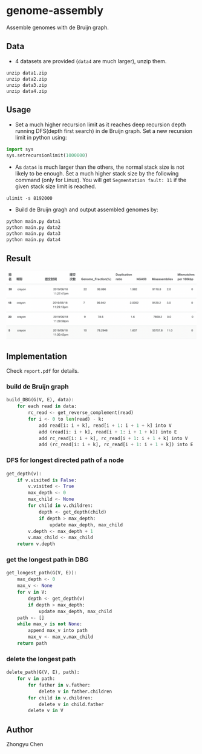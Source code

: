 # genome-assembly

Assemble genomes with de Bruijn graph.

## Data

* 4 datasets are provided (`data4` are much larger), unzip them.

```
unzip data1.zip
unzip data2.zip
unzip data3.zip
unzip data4.zip
```

## Usage

* Set a much higher recursion limit as it reaches deep recursion depth running DFS(depth first search) in de Bruijn graph. Set a new recursion limit in python using:

```python
import sys
sys.setrecursionlimit(1000000)
```

* As `data4` is much larger than the others, the normal stack size is not likely to be enough. Set a much higher stack size by the following command (only for Linux).
You will get `Segmentation fault: 11` if the given stack size limit is reached.

```
ulimit -s 8192000
```

* Build de Bruijn gragh and output assembled genomes by:

```
python main.py data1
python main.py data2
python main.py data3
python main.py data4
```

## Result

![res](result.png)

## Implementation

Check `report.pdf` for details.

### build de Bruijn graph

```python
build_DBG(G(V, E), data):
    for each read in data:
        rc_read <- get_reverse_complement(read)
        for i <- 0 to len(read) - k:
        	add read[i: i + k], read[i + 1: i + 1 + k] into V
            add (read[i: i + k], read[i + 1: i + 1 + k]) into E
            add rc_read[i: i + k], rc_read[i + 1: i + 1 + k] into V
            add (rc_read[i: i + k], rc_read[i + 1: i + 1 + k]) into E
```

### DFS for longest directed path of a node

```python
get_depth(v):
	if v.visited is False:
        v.visited <- True
        max_depth <- 0
        max_child <- None
        for child in v.children:
            depth <- get_depth(child)
            if depth > max_depth:
                update max_depth, max_child
        v.depth <- max_depth + 1
        v.max_child <- max_child
    return v.depth
```

### get the longest path in DBG

```python
get_longest_path(G(V, E)):
	max_depth <- 0
	max_v <- None
	for v in V:
		depth <- get_depth(v)
		if depth > max_depth:
			update max_depth, max_child
	path <- []
	while max_v is not None:
		append max_v into path
		max_v <- max_v.max_child
	return path
```

### delete the longest path

```python
delete_path(G(V, E), path):
    for v in path:
        for father in v.father:
            delete v in father.children
      	for child in v.children:
            delete v in child.father
        delete v in V
```

## Author

Zhongyu Chen
